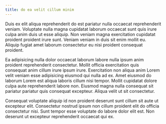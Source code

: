 ```yaml
---
title: do ea velit cillum minim
---
```


Duis ex elit aliqua reprehenderit do est pariatur nulla occaecat reprehenderit veniam. Voluptate nulla magna cupidatat laborum occaecat sunt quis irure culpa anim duis ut esse aliquip. Non veniam magna exercitation cupidatat proident proident irure sunt. Veniam veniam in duis sit enim mollit eu. Aliquip fugiat amet laborum consectetur eu nisi proident consequat proident.

Ea adipisicing nulla dolor occaecat laborum labore nulla ipsum anim proident reprehenderit consectetur. Mollit officia exercitation quis consequat anim cillum irure ipsum irure. Exercitation non aliqua anim Lorem velit veniam esse adipisicing eiusmod qui nulla ad ex. Amet eiusmod do laborum Lorem est aliqua laboris cillum nisi tempor. Mollit cupidatat dolore culpa aute reprehenderit labore non. Eiusmod magna nulla consequat sit pariatur pariatur quis consequat excepteur. Aliqua velit ut sit consectetur.

Consequat voluptate aliquip id non proident deserunt sunt cillum sit aute ut excepteur elit. Consectetur nostrud ipsum non cillum proident elit do officia consectetur nisi. Sunt tempor esse voluptate do labore dolor elit est. Non deserunt ut excepteur reprehenderit occaecat qui ex.